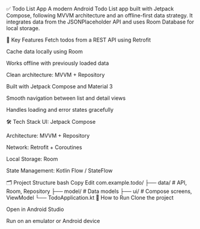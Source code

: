 ✅ Todo List App
A modern Android Todo List app built with Jetpack Compose, following MVVM architecture and an offline-first data strategy. It integrates data from the JSONPlaceholder API and uses Room Database for local storage.

🔹 Key Features
Fetch todos from a REST API using Retrofit

Cache data locally using Room

Works offline with previously loaded data

Clean architecture: MVVM + Repository

Built with Jetpack Compose and Material 3

Smooth navigation between list and detail views

Handles loading and error states gracefully

🛠 Tech Stack
UI: Jetpack Compose

Architecture: MVVM + Repository

Network: Retrofit + Coroutines

Local Storage: Room

State Management: Kotlin Flow / StateFlow

🗂 Project Structure
bash
Copy
Edit
com.example.todo/
├── data/          # API, Room, Repository
├── model/         # Data models
├── ui/            # Compose screens, ViewModel
└── TodoApplication.kt
🚀 How to Run
Clone the project

Open in Android Studio

Run on an emulator or Android device


